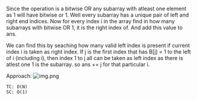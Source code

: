 Since the operation is a bitwise OR any subarray with atleast one element as 1 will have bitwise or 1.
Well every subarray has a unique pair of left and right end indices. 
Now for every index i in the array find in how many subarrays with bitwise OR 1, it is the right index of. And add this value to ans.

We can find this by seaching how many valid left index is present if current index i is taken as right index.
If j is the first index that has B[j] = 1 to the left of i (including i), then index 1 to j all can be taken as left index as there is atlest one 1 is the subarray. 
so ans += j for that particular i.

Approach:
![img.png](img.png)


    TC: O(N)
    SC: O(1)